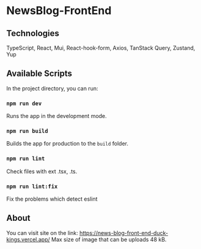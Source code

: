 # NewsBlog-FrontEnd

## Technologies

TypeScript, React, Mui, React-hook-form, Axios, TanStack Query, Zustand, Yup

## Available Scripts

In the project directory, you can run:

### `npm run dev`

Runs the app in the development mode.

### `npm run build`

Builds the app for production to the `build` folder.

### `npm run lint`

Check files with ext .tsx, .ts.

### `npm run lint:fix`

Fix the problems which detect eslint

## About

You can visit site on the link: https://news-blog-front-end-duck-kings.vercel.app/
Max size of image that can be uploads 48 kB.
